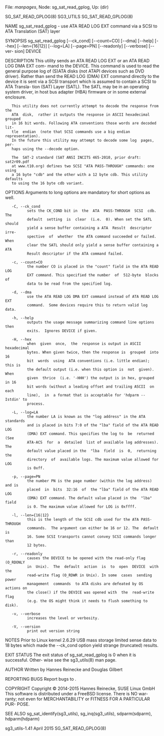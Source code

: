 File: *manpages*,  Node: sg_sat_read_gplog,  Up: (dir)

SG_SAT_READ_GPLOG(8)               SG3_UTILS              SG_SAT_READ_GPLOG(8)



NAME
       sg_sat_read_gplog  -  use  ATA  READ  LOG EXT command via a SCSI to ATA
       Translation (SAT) layer

SYNOPSIS
       sg_sat_read_gplog [--ck_cond]  [--count=CO]  [--dma]  [--help]  [--hex]
       [--len={16|12}] [--log=LA] [--page=PN] [--readonly] [--verbose] [--ver-
       sion] DEVICE

DESCRIPTION
       This utility sends an ATA READ LOG EXT or an ATA READ LOG DMA EXT  com-
       mand  to  the  DEVICE. This command is used to read the general purpose
       log of (S)ATA disks (not ATAPI devices such as DVD driver). Rather than
       send  the  READ LOG (DMA) EXT command directly to the device it is sent
       via a SCSI transport which is assumed to contain a SCSI to ATA Transla-
       tion (SAT) Layer (SATL). The SATL may be in an operating system driver,
       in host bus adapter (HBA) firmware or in some external enclosure.

       This utility does not currently attempt to decode the response from the
       ATA  disk,  rather it outputs the response in ASCII hexadecimal grouped
       in 16 bit words. Following ATA conventions those words are decoded lit-
       tle  endian  (note that SCSI commands use a big endian representation).
       In the future this utility may attempt to decode some log  pages,  per-
       haps using the --decode option.

       The  SAT-2 standard (SAT ANSI INCITS 465-2010, prior draft: sat2r09.pdf
       at www.t10.org) defines two SCSI "ATA PASS-THROUGH" commands: one using
       a 16 byte "cdb" and the other with a 12 byte cdb. This utility defaults
       to using the 16 byte cdb variant.

OPTIONS
       Arguments to long options are mandatory for short options as well.

       -C, --ck_cond
              sets the CK_COND bit in  the  ATA  PASS-THROUGH  SCSI  cdb.  The
              default  setting  is  clear  (i.e.  0). When set the SATL should
              yield a sense buffer containing a ATA  Result  descriptor  irre-
              spective  of  whether  the ATA command succeeded or failed. When
              clear the SATL should only yield a sense buffer containing a ATA
              Result descriptor if the ATA command failed.

       -c, --count=CO
              the number CO is placed in the "count" field in the ATA READ LOG
              EXT command. This specified the number  of  512-byte  blocks  of
              data to be read from the specified log.

       -d, --dma
              use the ATA READ LOG DMA EXT command instead of ATA READ LOG EXT
              command.  Some devices require this to return valid log data.

       -h, --help
              outputs the usage message summarizing command line options  then
              exits.  Ignores DEVICE if given.

       -H, --hex
              when  given  once,  the  response is output in ASCII hexadecimal
              bytes. When given twice, then the response is  grouped  into  16
              bit  words  using  ATA conventions (i.e. little endian); this is
              the default output (i.e. when this option is  not  given).  When
              given  thrice  (i.e. '-HHH') the output is in hex, grouped in 16
              bit words (without a leading offset and trailing ASCII  on  each
              line),  in  a format that is acceptable for 'hdparm --Istdin' to
              process.

       -L, --log=LA
              the number LA is known as the "log address" in the ATA standards
              and is placed in bits 7:0 of the "lba" field of the ATA READ LOG
              (DMA) EXT command. This specifies the log to  be  returned  (See
              ATA-ACS  for  a  detailed  list of available log addresses). The
              default value placed in the  "lba  field  is  0,  returning  the
              directory  of  available logs. The maximum value allowed for LOG
              is 0xff.

       -p, --page=PN
              the number PN is the page number (within the log address) and is
              placed  in  bits  32:16  of  the "lba" field of the ATA READ LOG
              (DMA) EXT command. The default value placed in the  "lba"  field
              is 0. The maximum value allowed for LOG is 0xffff.

       -l, --len={16|12}
              this is the length of the SCSI cdb used for the ATA PASS-THROUGH
              commands.  The argument can either be 16 or 12. The  default  is
              16. Some SCSI transports cannot convey SCSI commands longer than
              12 bytes.

       -r, --readonly
              causes the DEVICE to be opened with the read-only flag (O_RDONLY
              in  Unix).  The  default  action  is  to  open  DEVICE  with the
              read-write flag (O_RDWR in Unix). In some  cases  sending  power
              management  commands  to ATA disks are defeated by OS actions on
              the close() if the DEVICE was opened with  the  read-write  flag
              (e.g. the OS might think it needs to flush something to disk).

       -v, --verbose
              increases the level or verbosity.

       -V, --version
              print out version string

NOTES
       Prior  to Linux kernel 2.6.29 USB mass storage limited sense data to 18
       bytes  which  made  the  --ck_cond  option  yield  strange  (truncated)
       results.

EXIT STATUS
       The exit status of sg_sat_read_gplog is 0 when it is successful. Other-
       wise see the sg3_utils(8) man page.

AUTHOR
       Written by Hannes Reinecke and Douglas Gilbert

REPORTING BUGS
       Report bugs to <dgilbert at interlog dot com>.

COPYRIGHT
       Copyright © 2014-2015 Hannes Reinecke, SUSE Linux GmbH
       This software is distributed under a FreeBSD license. There is NO  war-
       ranty;  not  even  for MERCHANTABILITY or FITNESS FOR A PARTICULAR PUR-
       POSE.

SEE ALSO
       sg_sat_identify(sg3_utils),     sg_inq(sg3_utils),      sdparm(sdparm),
       hdparm(hdparm)



sg3_utils-1.41                    April 2015              SG_SAT_READ_GPLOG(8)
